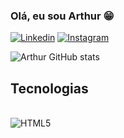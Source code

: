 ### Olá, eu sou Arthur 😁

[![Linkedin](https://img.shields.io/badge/LinkedIn-0077B5?style=for-the-badge&logo=linkedin&logoColor=white
)](https://br.linkedin.com/in/arthurrats)
[![Instagram](https://img.shields.io/badge/Instagram-E4405F?style=for-the-badge&logo=instagram&logoColor=white
)](https://www.instagram.com/arthurratss/?next=%2F)

![Arthur GitHub stats](https://github-readme-stats.vercel.app/api?username=Arthurrats&show_icons=true&theme=dracula)

## Tecnologias 
<div style="display: inline_block"><br/>
  <img align="center" alt="HTML5" src="https://img.shields.io/badge/Dart-0175C2?style=for-the-badge&logo=dart&logoColor=white
" />
</div>
